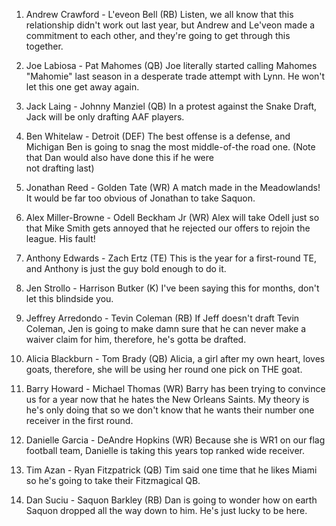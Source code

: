 1.  Andrew Crawford - L'eveon Bell (RB)
    Listen, we all know that this relationship didn't work out last year, but
    Andrew and Le'veon made a commitment to each other, and they're going to get
    through this together.

2.  Joe Labiosa - Pat Mahomes (QB)
    Joe literally started calling Mahomes "Mahomie" last season in a desperate
    trade attempt with Lynn. He won't let this one get away again.

3.  Jack Laing - Johnny Manziel (QB)
    In a protest against the Snake Draft, Jack will be only drafting AAF players.

4.  Ben Whitelaw - Detroit (DEF)
    The best offense is a defense, and Michigan Ben is going to snag the most
    middle-of-the road one. (Note that Dan would also have done this if he were  
    not drafting last)

5.  Jonathan Reed - Golden Tate (WR)
    A match made in the Meadowlands! It would be far too obvious of Jonathan to
    take Saquon.

6.  Alex Miller-Browne - Odell Beckham Jr  (WR)
    Alex will take Odell just so that Mike Smith gets annoyed that he rejected
    our offers to rejoin the league. His fault!

7.  Anthony Edwards - Zach Ertz (TE)
    This is the year for a first-round TE, and Anthony is just the guy bold enough
    to do it.

8.  Jen Strollo - Harrison Butker (K)
    I've been saying this for months, don't let this blindside you.

9.  Jeffrey Arredondo - Tevin Coleman (RB)
    If Jeff doesn't draft Tevin Coleman, Jen is going to make damn sure that he
    can never make a waiver claim for him, therefore, he's gotta be drafted.

10.  Alicia Blackburn - Tom Brady (QB)
    Alicia, a girl after my own heart, loves goats, therefore, she will be using 
    her round one pick on THE goat.

11.  Barry Howard - Michael Thomas (WR)
    Barry has been trying to convince us for a year now that he hates the New
    Orleans Saints. My theory is he's only doing that so we don't know that he
    wants their number one receiver in the first round.

12.  Danielle Garcia - DeAndre Hopkins (WR)
    Because she is WR1 on our flag football team, Danielle is taking this years
    top ranked wide receiver.

13.  Tim Azan - Ryan Fitzpatrick (QB)
    Tim said one time that he likes Miami so he's going to take their Fitzmagical
    QB.

14.  Dan Suciu - Saquon Barkley (RB)
    Dan is going to wonder how on earth Saquon dropped all the way down to him.
    He's just lucky to be here.
